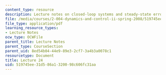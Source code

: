 ```yaml
---
content_type: resource
description: Lecture notes on closed-loop systems and steady-state errors.
file: /media/courses/2-004-dynamics-and-control-ii-spring-2008/519745ee31d586a1320098c606fc31aa_lecture_24.pdf
file_type: application/pdf
learning_resource_types:
- Lecture Notes
ocw_type: OCWFile
parent_title: Lecture Notes
parent_type: CourseSection
parent_uid: 8ed54b04-44e9-89e3-2cf7-3a4b3a0078c1
resourcetype: Document
title: Lecture 24
uid: 519745ee-31d5-86a1-3200-98c606fc31aa
---
```


